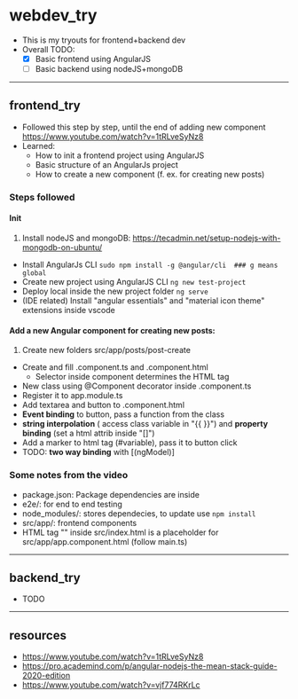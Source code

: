 # webdev_try
- This is my tryouts for frontend+backend dev
- Overall TODO:
  - [x] Basic frontend using AngularJS
  - [ ] Basic backend using nodeJS+mongoDB

-----------------

## frontend_try
- Followed this step by step, until the end of adding new component https://www.youtube.com/watch?v=1tRLveSyNz8
- Learned:
    - How to init a frontend project using AngularJS
    - Basic structure of an AngularJs project
    - How to create a new component (f. ex. for creating new posts)

### Steps followed
#### Init
1. Install nodeJS and mongoDB: https://tecadmin.net/setup-nodejs-with-mongodb-on-ubuntu/
- Install AngularJs CLI ` sudo npm install -g @angular/cli  ### g means global `
- Create new project using AngularJS CLI ` ng new test-project `
- Deploy local inside the new project folder ` ng serve `
- (IDE related) Install "angular essentials" and "material icon theme" extensions inside vscode 

#### Add a new Angular component for creating new posts:
1. Create new folders src/app/posts/post-create
- Create and fill .component.ts and .component.html
  - Selector inside component determines the HTML tag
- New class using @Component decorator inside .component.ts 
- Register it to app.module.ts
- Add textarea and button to .component.html
- **Event binding** to button, pass a function from the class
- **string interpolation** ( access class variable in "{{ }}") and **property binding** (set a html attrib inside "[]") 
- Add a marker to html tag (#variable), pass it to button click 
- TODO: **two way binding** with [(ngModel)]

### Some notes from the video
- package.json: Package dependencies are inside 
- e2e/: for end to end testing
- node_modules/: stores dependecies, to update use `npm install`
- src/app/: frontend components
- HTML tag "<app-root>" inside src/index.html is a placeholder for src/app/app.component.html (follow main.ts)


-----------------


## backend_try
- TODO



-----------------

## resources
- https://www.youtube.com/watch?v=1tRLveSyNz8
- https://pro.academind.com/p/angular-nodejs-the-mean-stack-guide-2020-edition
- https://www.youtube.com/watch?v=vjf774RKrLc
